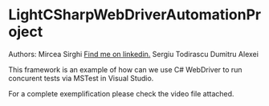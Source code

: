 LightCSharpWebDriverAutomationProject
=====================================

Authors: 
Mircea Sirghi <a href="http://www.linkedin.com/pub/mircea-sirghi/32/6b5/700">Find me on linkedin.</a>
Sergiu Todirascu
Dumitru Alexei

This framework is an example of how can we use C# WebDriver to run concurent tests via MSTest in Visual Studio.

For a complete exemplification please check the video file attached.
